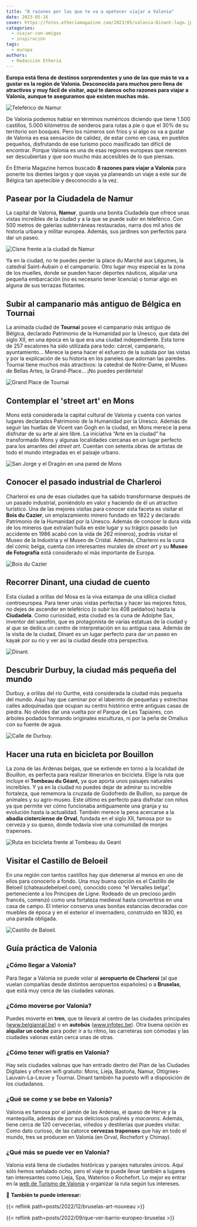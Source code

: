 ```yaml
---
title: "8 razones por las que te va a apetecer viajar a Valonia"
date: 2023-05-16
cover: https://fotos.etheriamagazine.com/2023/05/valonia-Dinant-lago.jpg
categories: 
  - viajar-con-amigas
  - inspiración
tags: 
  - europa
authors: 
  - Redacción Etheria
---
```


**Europa está llena de destinos sorprendentes y uno de las que más te va a gustar es la 
región de Valonia. Desconocida para muchos pero llena de atractivos y muy fácil de 
visitar, aquí te damos ocho razones para viajar a Valonia, aunque te aseguramos que 
existen muchas más.** 

![Teleférico de Namur](https://fotos.etheriamagazine.com/2023/05/valonia-namur-teleferico.jpg "Teleférico de Namur. © WBT/Denis Closon.")

De Valonia podemos hablar en términos numéricos diciendo que tiene 1.500 castillos, 
5.000 kilómetros de senderos para rutas a pie o que el 30% de su territorio son bosques. 
Pero los números son fríos y si algo os va a gustar de Valonia es esa sensación de 
calidez, de estar como en casa, en pueblos pequeños, disfrutando de ese turismo poco 
masificado tan difícil de encontrar. Porque Valonia es una de esas regiones europeas que 
merecen ser descubiertas y que son mucho más accesibles de lo que piensas. 

En Etheria Magazine hemos buscado **8 razones para viajar a Valonia** para ponerte los 
dientes largos y que vayas ya planeando un viaje a este sur de Bélgica tan apetecible y 
desconocido a la vez. 

## Pasear por la Ciudadela de Namur

La capital de Valonia, **Namur**, guarda una bonita Ciudadela que ofrece unas vistas 
increíbles de la ciudad y a la que se puede subir en teleférico. Con 500 metros de 
galerías subterráneas restauradas, narra dos mil años de historia urbana y militar 
europea. Además, sus jardines son perfectos para dar un paseo. 

![Cisne frente a la ciudad de Namur](https://fotos.etheriamagazine.com/2023/05/Valonia-ciudadela-Namur.jpg "Ciudadela de Namur. © WBT/Dominik Ketz.")

Ya en la ciudad, no te puedes perder la place du Marché aux Légumes, la catedral 
Saint-Aubain o el campanario. Otro lugar muy especial es la zona de los muelles, donde 
se pueden hacer deportes náuticos, alquilar una pequeña embarcación (no es necesario 
tener licencia) o tomar algo en alguna de sus terrazas flotantes. 

## Subir al campanario más antiguo de Bélgica en Tournai

La animada ciudad de **Tournai** posee el campanario más antiguo de Bélgica, declarado 
Patrimonio de la Humanidad por la Unesco, que data del siglo XII, en una época en la que 
era una ciudad independiente. Esta torre de 257 escalones ha sido utilizada para todo: 
cárcel, campanario, ayuntamiento… Merece la pena hacer el esfuerzo de la subida por las 
vistas y por la explicación de su historia en los paneles que adornan las paredes. 
Tournai tiene muchos más atractivos: la catedral de Notre-Dame, el Museo de Bellas 
Artes, la Grand-Place… ¡No puedes perdértela! 

![Grand Place de Tournai](https://fotos.etheriamagazine.com/2023/05/tournai-plaza.jpg "Grand Place de Tournai. © WBT/J. Jean Mart")

## Contemplar el 'street art' en Mons

Mons está considerada la capital cultural de Valonia y cuenta con varios lugares 
declarados Patrimonio de la Humanidad por la Unesco. Además de seguir las huellas de 
Vicent van Gogh en la ciudad, en Mons merece la pena disfrutar de su arte al aire libre. 
La iniciativa “Arte en la ciudad” ha transformado Mons y algunas localidades cercanas en 
un lugar perfecto para los amantes del _street art_. Cuentan con setenta obras de 
artistas de todo el mundo integradas en el paisaje urbano. 

![San Jorge y el Dragón en una pared de Mons](https://fotos.etheriamagazine.com/2023/05/valonia-Mons-street-art.jpg "Street Art en Mons: obra de Zesar Bahamonte. © WBT.")

## Conocer el pasado industrial de Charleroi

Charleroi es una de esas ciudades que ha sabido transformarse después de un pasado 
industrial, poniéndolo en valor y haciendo de él un atractivo turístico. Una de las 
mejores visitas para conocer esta faceta es visitar el **Bois du Cazier**, un 
emplazamiento minero fundado en 1822 y declarado Patrimonio de la Humanidad por la 
Unesco. Además de conocer la dura vida de los mineros que extraían hulla en este lugar y 
su trágico pasado (un accidente en 1986 acabó con la vida de 262 mineros), podrás 
visitar el Museo de la Industria y el Museo de Cristal. Además, Charleroi es la cuna del 
cómic belga, cuenta con interesantes murales de _street art_ y su **Museo de 
Fotografía** está considerado el más importante de Europa. 

![Bois du Cazier](https://fotos.etheriamagazine.com/2023/05/Valonia-Bois-du-Cazier.jpg "Arqueología industrial en Bois du Cazier. © Jean-Luc Deru.")

## Recorrer Dinant, una ciudad de cuento

Esta ciudad a orillas del Mosa es la viva estampa de una idílica ciudad centroeuropea. 
Para tener unas vistas perfectas y hacer las mejores fotos, no dejes de ascender en 
teleférico (o subir los 408 peldaños) hasta la **Ciudadela**. Como curiosidad, esta 
ciudad es la cuna de Adolphe Sax, inventor del saxofón, que es protagonista de varias 
estatuas de la ciudad y al que se dedica un centro de interpretación en su antigua casa. 
Además de la visita de la ciudad, Dinant es un lugar perfecto para dar un paseo en kayak 
por su río y ver así la ciudad desde otra perspectiva. 

![Dinant.](https://fotos.etheriamagazine.com/2023/05/valonia-Dinant-lago.jpg "Dinant con la Colegiata de Notre Dame. © WBT/ Anibal Trejo.")

## Descubrir Durbuy, la ciudad más pequeña del mundo

Durbuy, a orillas del río Ourthe, está considerada la ciudad más pequeña del mundo. Aquí 
hay que caminar por el laberinto de pequeñas y estrechas calles adoquinadas que ocupan 
su centro histórico entre antiguas casas de piedra. No olvides dar una vuelta por el 
Parque de Les Tapiaires, con árboles podados formando originales esculturas, ni por la 
peña de Omalius con su fuente de agua. 

![Calle de Durbuy.](https://fotos.etheriamagazine.com/2023/05/Valonia-Durbuy.jpg "Calle de Durbuy. © WBT/Dominik Ketz.")

## Hacer una ruta en bicicleta por Bouillon

La zona de las Ardenas belgas, que se extiende en torno a la localidad de Bouillon, es 
perfecta para realizar itinerarios en bicicleta. Elige la ruta que incluye el **Tombeau 
du Géant,** ya que aporta unos paisajes naturales increíbles. Y ya en la ciudad no 
puedes dejar de admirar su increíble fortaleza, que rememora la cruzada de Godofredo de 
Buillon, su parque de animales y su agro-museo. Este último es perfecto para disfrutar 
con niños ya que permite ver cómo funcionaba antiguamente una granja y su evolución 
hasta la actualidad. También merece la pena acercarse a la **abadía cisterciense de 
Orval**, fundada en el siglo XII, famosa por su cerveza y su queso, donde todavía vive 
una comunidad de monjes trapenses. 

![Ruta en bicicleta frente al Tombeau du Geant](https://fotos.etheriamagazine.com/2023/05/valonia-Tombeau-du-Geant.jpg "Ruta en bicicleta frente al Tombeau du Geant. © WBT/David Samyn.")

## Visitar el Castillo de Beloeil

En una región con tantos castillos hay que detenerse al menos en uno de ellos para 
conocerlo a fondo. Una muy buena opción es el Castillo de Beloeil 
(chateaudebeloeil.com), conocido como “el Versalles belga”, perteneciente a los 
Príncipes de Ligne. Rodeado de un precioso jardín francés, comenzó como una fortaleza 
medieval hasta convertirse en una casa de campo. El interior conserva unas bonitas 
estancias decoradas con muebles de época y en el exterior el invernadero, construido en 
1830, es una parada obligada. 

![Castillo de Baloeil.](https://fotos.etheriamagazine.com/2023/05/valonia-castillo-de-Beloeil.jpg "Castillo de Baloeil. © WBT/J.P. Remy")

## Guía práctica de Valonia

### ¿Cómo llegar a Valonia?

Para llegar a Valonia se puede volar al **aeropuerto de Charleroi** (al que vuelan 
compañías desde distintos aeropuertos españoles) o a **Bruselas**, que está muy cerca de 
las ciudades valonas. 

### ¿Cómo moverse por Valonia?

Puedes moverte en **tren**, que te llevará al centro de las ciudades principales 
(www.belgianrail.be) o en **autobús** (www.infotec.be). Otra buena opción es **alquilar 
un coche** para poder ir a tu ritmo, las carreteras son cómodas y las ciudades valonas 
están cerca unas de otras. 

### ¿Cómo tener wifi gratis en Valonia?

Hay seis ciudades valonas que han entrado dentro del Plan de las Ciudades Digitales y 
ofrecen wifi gratuito: Mons, Lieja, Bastoña, Namur, Ottignies-Lauvain-La-Leuve y 
Tournai. Dinant también ha puesto wifi a disposición de los ciudadanos. 

### ¿Qué se come y se bebe en Valonia?

Valonia es famosa por el jamón de las Ardenas, el queso de Herve y la mantequilla, 
además de por sus deliciosos pralinés y _macarons_. Además, tiene cerca de 120 
cervecerías, viñedos y destilerías que puedes visitar. Como dato curioso, de las catorce 
**cervezas trapenses** que hay en todo el mundo, tres se producen en Valonia (en Orval, 
Rochefort y Chimay). 

### ¿Qué más se puede ver en Valonia?

Valonia está llena de ciudades históricas y parajes naturales únicos. Aquí sólo hemos 
señalado ocho, pero el viaje te puede llevar también a lugares tan interesantes como 
Lieja, Spa, Waterloo o Rochefort. Lo mejor es entrar en la [web de Turismo de 
Valonia](https://visitwallonia.es/) y organizar la ruta según tus intereses. 

📌 **También te puede interesar:** 

{{< reflink path=posts/2022/12/bruselas-art-nouveau >}} 

{{< reflink path=posts/2022/09/que-ver-barrio-europeo-bruselas >}}
